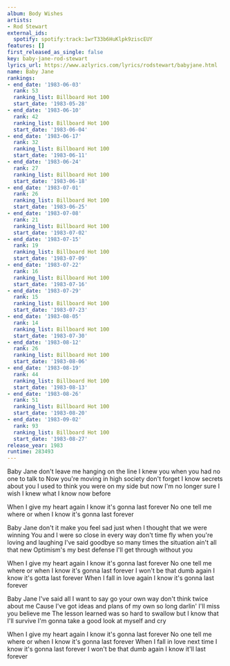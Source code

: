 ```yaml
---
album: Body Wishes
artists:
- Rod Stewart
external_ids:
  spotify: spotify:track:1wrT33b6HuKlpk9ziscEUY
features: []
first_released_as_single: false
key: baby-jane-rod-stewart
lyrics_url: https://www.azlyrics.com/lyrics/rodstewart/babyjane.html
name: Baby Jane
rankings:
- end_date: '1983-06-03'
  rank: 53
  ranking_list: Billboard Hot 100
  start_date: '1983-05-28'
- end_date: '1983-06-10'
  rank: 42
  ranking_list: Billboard Hot 100
  start_date: '1983-06-04'
- end_date: '1983-06-17'
  rank: 32
  ranking_list: Billboard Hot 100
  start_date: '1983-06-11'
- end_date: '1983-06-24'
  rank: 27
  ranking_list: Billboard Hot 100
  start_date: '1983-06-18'
- end_date: '1983-07-01'
  rank: 26
  ranking_list: Billboard Hot 100
  start_date: '1983-06-25'
- end_date: '1983-07-08'
  rank: 21
  ranking_list: Billboard Hot 100
  start_date: '1983-07-02'
- end_date: '1983-07-15'
  rank: 19
  ranking_list: Billboard Hot 100
  start_date: '1983-07-09'
- end_date: '1983-07-22'
  rank: 16
  ranking_list: Billboard Hot 100
  start_date: '1983-07-16'
- end_date: '1983-07-29'
  rank: 15
  ranking_list: Billboard Hot 100
  start_date: '1983-07-23'
- end_date: '1983-08-05'
  rank: 14
  ranking_list: Billboard Hot 100
  start_date: '1983-07-30'
- end_date: '1983-08-12'
  rank: 26
  ranking_list: Billboard Hot 100
  start_date: '1983-08-06'
- end_date: '1983-08-19'
  rank: 44
  ranking_list: Billboard Hot 100
  start_date: '1983-08-13'
- end_date: '1983-08-26'
  rank: 51
  ranking_list: Billboard Hot 100
  start_date: '1983-08-20'
- end_date: '1983-09-02'
  rank: 93
  ranking_list: Billboard Hot 100
  start_date: '1983-08-27'
release_year: 1983
runtime: 283493
---
```

Baby Jane don't leave me hanging on the line
I knew you when you had no one to talk to
Now you're moving in high society
don't forget I know secrets about you
I used to think you were on my side
but now I'm no longer sure
I wish I knew what I know now before

When I give my heart again
I know it's gonna last forever
No one tell me where or when
I know it's gonna last forever

Baby Jane don't it make you feel sad
just when I thought that we were winning
You and I were so close in every way
don't time fly when you're loving and laughing
I've said goodbye so many times
the situation ain't all that new
Optimism's my best defense
I'll get through without you

When I give my heart again
I know it's gonna last forever
No one tell me where or when
I know it's gonna last forever
I won't be that dumb again
I know it's gotta last forever
When I fall in love again
I know it's gonna last forever

Baby Jane I've said all I want to say
go your own way don't think twice about me
Cause I've got ideas and plans of my own
so long darlin' I'll miss you believe me
The lesson learned was so hard to swallow
but I know that I'll survive
I'm gonna take a good look at myself and cry

When I give my heart again
I know it's gonna last forever
No one tell me where or when
I know it's gonna last forever
When I fall in love next time
I know it's gonna last forever
I won't be that dumb again
I know it'll last forever
